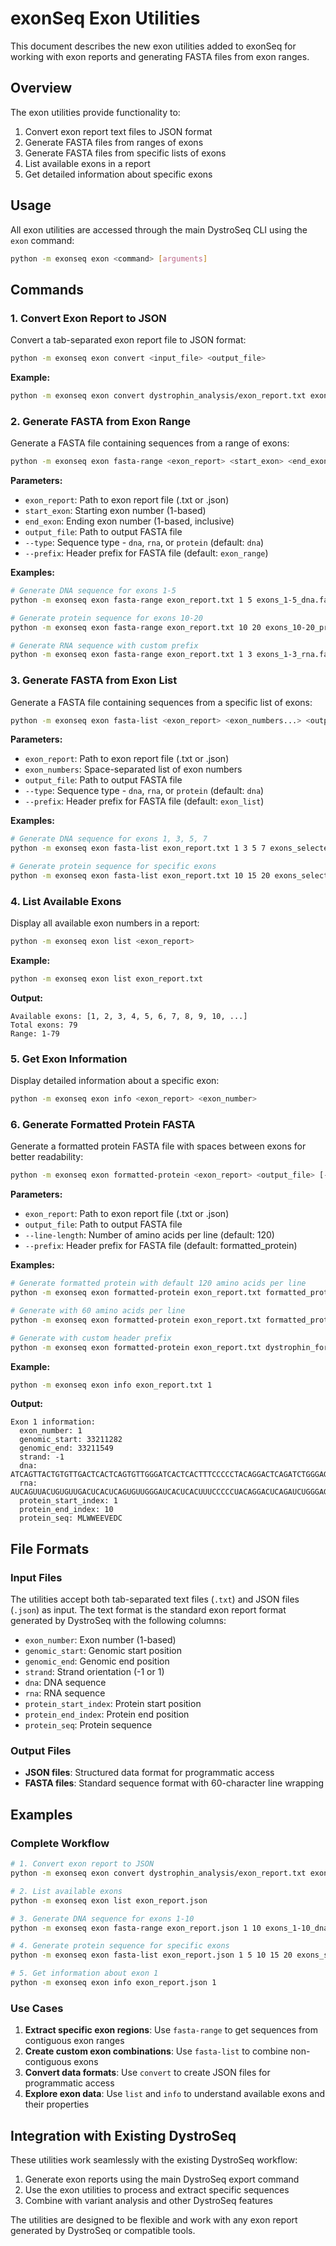 # exonSeq Exon Utilities

This document describes the new exon utilities added to exonSeq for working with exon reports and generating FASTA files from exon ranges.

## Overview

The exon utilities provide functionality to:
1. Convert exon report text files to JSON format
2. Generate FASTA files from ranges of exons
3. Generate FASTA files from specific lists of exons
4. List available exons in a report
5. Get detailed information about specific exons

## Usage

All exon utilities are accessed through the main DystroSeq CLI using the `exon` command:

```bash
python -m exonseq exon <command> [arguments]
```

## Commands

### 1. Convert Exon Report to JSON

Convert a tab-separated exon report file to JSON format:

```bash
python -m exonseq exon convert <input_file> <output_file>
```

**Example:**
```bash
python -m exonseq exon convert dystrophin_analysis/exon_report.txt exon_report.json
```

### 2. Generate FASTA from Exon Range

Generate a FASTA file containing sequences from a range of exons:

```bash
python -m exonseq exon fasta-range <exon_report> <start_exon> <end_exon> <output_file> [--type <sequence_type>] [--prefix <header_prefix>]
```

**Parameters:**
- `exon_report`: Path to exon report file (.txt or .json)
- `start_exon`: Starting exon number (1-based)
- `end_exon`: Ending exon number (1-based, inclusive)
- `output_file`: Path to output FASTA file
- `--type`: Sequence type - `dna`, `rna`, or `protein` (default: `dna`)
- `--prefix`: Header prefix for FASTA file (default: `exon_range`)

**Examples:**
```bash
# Generate DNA sequence for exons 1-5
python -m exonseq exon fasta-range exon_report.txt 1 5 exons_1-5_dna.fasta

# Generate protein sequence for exons 10-20
python -m exonseq exon fasta-range exon_report.txt 10 20 exons_10-20_protein.fasta --type protein

# Generate RNA sequence with custom prefix
python -m exonseq exon fasta-range exon_report.txt 1 3 exons_1-3_rna.fasta --type rna --prefix custom
```

### 3. Generate FASTA from Exon List

Generate a FASTA file containing sequences from a specific list of exons:

```bash
python -m exonseq exon fasta-list <exon_report> <exon_numbers...> <output_file> [--type <sequence_type>] [--prefix <header_prefix>]
```

**Parameters:**
- `exon_report`: Path to exon report file (.txt or .json)
- `exon_numbers`: Space-separated list of exon numbers
- `output_file`: Path to output FASTA file
- `--type`: Sequence type - `dna`, `rna`, or `protein` (default: `dna`)
- `--prefix`: Header prefix for FASTA file (default: `exon_list`)

**Examples:**
```bash
# Generate DNA sequence for exons 1, 3, 5, 7
python -m exonseq exon fasta-list exon_report.txt 1 3 5 7 exons_selected_dna.fasta

# Generate protein sequence for specific exons
python -m exonseq exon fasta-list exon_report.txt 10 15 20 exons_selected_protein.fasta --type protein
```

### 4. List Available Exons

Display all available exon numbers in a report:

```bash
python -m exonseq exon list <exon_report>
```

**Example:**
```bash
python -m exonseq exon list exon_report.txt
```

**Output:**
```
Available exons: [1, 2, 3, 4, 5, 6, 7, 8, 9, 10, ...]
Total exons: 79
Range: 1-79
```

### 5. Get Exon Information

Display detailed information about a specific exon:

```bash
python -m exonseq exon info <exon_report> <exon_number>
```

### 6. Generate Formatted Protein FASTA

Generate a formatted protein FASTA file with spaces between exons for better readability:

```bash
python -m exonseq exon formatted-protein <exon_report> <output_file> [--line-length <length>] [--prefix <prefix>]
```

**Parameters:**
- `exon_report`: Path to exon report file (.txt or .json)
- `output_file`: Path to output FASTA file
- `--line-length`: Number of amino acids per line (default: 120)
- `--prefix`: Header prefix for FASTA file (default: formatted_protein)

**Examples:**
```bash
# Generate formatted protein with default 120 amino acids per line
python -m exonseq exon formatted-protein exon_report.txt formatted_protein.fasta

# Generate with 60 amino acids per line
python -m exonseq exon formatted-protein exon_report.txt formatted_protein_60aa.fasta --line-length 60

# Generate with custom header prefix
python -m exonseq exon formatted-protein exon_report.txt dystrophin_formatted.fasta --prefix dystrophin
```

**Example:**
```bash
python -m exonseq exon info exon_report.txt 1
```

**Output:**
```
Exon 1 information:
  exon_number: 1
  genomic_start: 33211282
  genomic_end: 33211549
  strand: -1
  dna: ATCAGTTACTGTGTTGACTCACTCAGTGTTGGGATCACTCACTTTCCCCCTACAGGACTCAGATCTGGGAGGCAATTACCTTCGGAGAAAAACGAATAGGAAAAACTGAAGTGTTACTTTTTTTAAAGCTGCTGAAGTTTGTTGGTTTCTCATTGTTTTTAAGCCTACTGGAGCAATAAAGTTTGAAGAACTTTTACCAGGTTTTTTTTATCGCTGCCTTGATATACACTTTTCAAAATGCTTTGGTGGGAAGAAGTAGAGGACTGTT
  rna: AUCAGUUACUGUGUUGACUCACUCAGUGUUGGGAUCACUCACUUUCCCCCUACAGGACUCAGAUCUGGGAGGCAAUUACCUUCGGAGAAAAACGAAUAGGAAAAACUGAAGUGUUACUUUUUUUAAAGCUGCUGAAGUUUGUUGGUUUCUCAUUGUUUUUAAGCCUACUGGAGCAAUAAAGUUUGAAGAACUUUUACCAGGUUUUUUUUAUCGCUGCCUUGAUAUACACUUUUCAAAAUGCUUUGGUGGGAAGAAGUAGAGGACUGUU
  protein_start_index: 1
  protein_end_index: 10
  protein_seq: MLWWEEVEDC
```

## File Formats

### Input Files

The utilities accept both tab-separated text files (`.txt`) and JSON files (`.json`) as input. The text format is the standard exon report format generated by DystroSeq with the following columns:

- `exon_number`: Exon number (1-based)
- `genomic_start`: Genomic start position
- `genomic_end`: Genomic end position
- `strand`: Strand orientation (-1 or 1)
- `dna`: DNA sequence
- `rna`: RNA sequence
- `protein_start_index`: Protein start position
- `protein_end_index`: Protein end position
- `protein_seq`: Protein sequence

### Output Files

- **JSON files**: Structured data format for programmatic access
- **FASTA files**: Standard sequence format with 60-character line wrapping

## Examples

### Complete Workflow

```bash
# 1. Convert exon report to JSON
python -m exonseq exon convert dystrophin_analysis/exon_report.txt exon_report.json

# 2. List available exons
python -m exonseq exon list exon_report.json

# 3. Generate DNA sequence for exons 1-10
python -m exonseq exon fasta-range exon_report.json 1 10 exons_1-10_dna.fasta

# 4. Generate protein sequence for specific exons
python -m exonseq exon fasta-list exon_report.json 1 5 10 15 20 exons_selected_protein.fasta --type protein

# 5. Get information about exon 1
python -m exonseq exon info exon_report.json 1
```

### Use Cases

1. **Extract specific exon regions**: Use `fasta-range` to get sequences from contiguous exon ranges
2. **Create custom exon combinations**: Use `fasta-list` to combine non-contiguous exons
3. **Convert data formats**: Use `convert` to create JSON files for programmatic access
4. **Explore exon data**: Use `list` and `info` to understand available exons and their properties

## Integration with Existing DystroSeq

These utilities work seamlessly with the existing DystroSeq workflow:

1. Generate exon reports using the main DystroSeq export command
2. Use the exon utilities to process and extract specific sequences
3. Combine with variant analysis and other DystroSeq features

The utilities are designed to be flexible and work with any exon report generated by DystroSeq or compatible tools.
